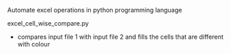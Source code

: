 Automate excel operations in python programming language

excel_cell_wise_compare.py
  
  - compares input file 1 with input file 2 and fills the cells that are different with colour
